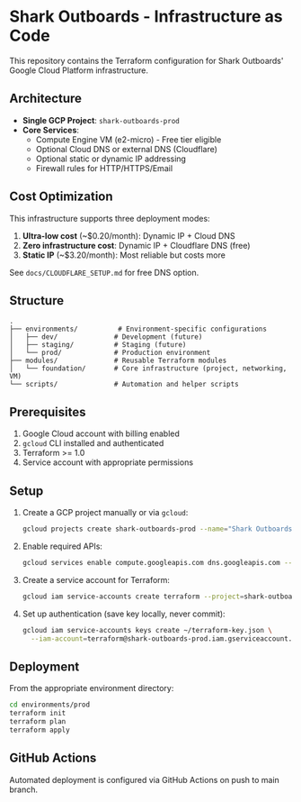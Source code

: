 # Shark Outboards - Infrastructure as Code

This repository contains the Terraform configuration for Shark Outboards' Google Cloud Platform infrastructure.

## Architecture

- **Single GCP Project**: `shark-outboards-prod`
- **Core Services**:
  - Compute Engine VM (e2-micro) - Free tier eligible
  - Optional Cloud DNS or external DNS (Cloudflare)
  - Optional static or dynamic IP addressing
  - Firewall rules for HTTP/HTTPS/Email

## Cost Optimization

This infrastructure supports three deployment modes:

1. **Ultra-low cost** (~$0.20/month): Dynamic IP + Cloud DNS
2. **Zero infrastructure cost**: Dynamic IP + Cloudflare DNS (free)
3. **Static IP** (~$3.20/month): Most reliable but costs more

See `docs/CLOUDFLARE_SETUP.md` for free DNS option.

## Structure

```
.
├── environments/          # Environment-specific configurations
│   ├── dev/              # Development (future)
│   ├── staging/          # Staging (future)
│   └── prod/             # Production environment
├── modules/              # Reusable Terraform modules
│   └── foundation/       # Core infrastructure (project, networking, VM)
└── scripts/              # Automation and helper scripts
```

## Prerequisites

1. Google Cloud account with billing enabled
2. `gcloud` CLI installed and authenticated
3. Terraform >= 1.0
4. Service account with appropriate permissions

## Setup

1. Create a GCP project manually or via `gcloud`:
   ```bash
   gcloud projects create shark-outboards-prod --name="Shark Outboards Production"
   ```

2. Enable required APIs:
   ```bash
   gcloud services enable compute.googleapis.com dns.googleapis.com --project=shark-outboards-prod
   ```

3. Create a service account for Terraform:
   ```bash
   gcloud iam service-accounts create terraform --project=shark-outboards-prod
   ```

4. Set up authentication (save key locally, never commit):
   ```bash
   gcloud iam service-accounts keys create ~/terraform-key.json \
     --iam-account=terraform@shark-outboards-prod.iam.gserviceaccount.com
   ```

## Deployment

From the appropriate environment directory:

```bash
cd environments/prod
terraform init
terraform plan
terraform apply
```

## GitHub Actions

Automated deployment is configured via GitHub Actions on push to main branch.